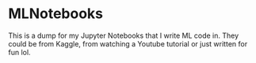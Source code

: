 # MLNotebooks

This is a dump for my Jupyter Notebooks that I write ML code in. They could be from Kaggle, from watching a Youtube tutorial or just written for fun lol.
